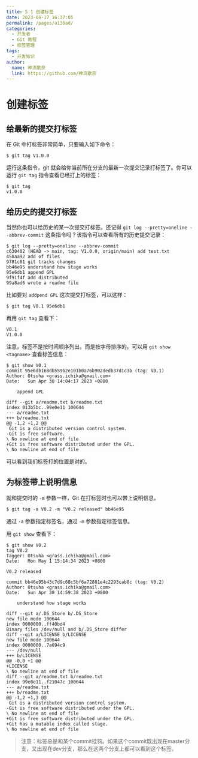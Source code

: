 ```yaml
---
title: 5.1 创建标签
date: 2023-06-17 16:37:05
permalink: /pages/a136ad/
categories:
  - 开发者
  - Git 教程
  - 标签管理
tags:
  - 开发知识
author: 
  name: 神流歌奈
  link: https://github.com/神流歌奈
---
```

# 创建标签

## 给最新的提交打标签

在 Git 中打标签非常简单，只要输入如下命令：

```shell
$ git tag V1.0.0
```

运行这条指令，git 就会给你当前所在分支的最新一次提交记录打标签了。你可以运行 `git tag` 指令查看已经打上的标签：

```shell
$ git tag
v1.0.0
```

## 给历史的提交打标签

当然你也可以给历史的某一次提交打标签。还记得 `git log --pretty=oneline --abbrev-commit` 这条指令吗？该指令可以查看所有的历史提交记录：

```shell
$ git log --pretty=oneline --abbrev-commit
c630402 (HEAD -> main, tag: V1.0.0, origin/main) add test.txt
458aa92 add of files
9781c81 git tracks changes
bb46e95 understand how stage works
95e6db1 append GPL
9f91f4f add distributed
99a8ad6 wrote a readme file
```

比如要对 `addpend GPL` 这次提交打标签，可以这样：

```shell
$ git tag V0.1 95e6db1
```

再用 `git tag` 查看下：

```shell
V0.1
V1.0.0
```

注意，标签不是按时间顺序列出，而是按字母排序的。可以用 `git show <tagname>` 查看标签信息：

```shell
$ git show V0.1
commit 95e6db168db559b2e101b0a76b902dedb37d1c3b (tag: V0.1)
Author: Otsuha <grass.ichika@gmail.com>
Date:   Sun Apr 30 14:04:17 2023 +0800

    append GPL

diff --git a/readme.txt b/readme.txt
index 013b5bc..99e0e11 100644
--- a/readme.txt
+++ b/readme.txt
@@ -1,2 +1,2 @@
 Git is a distributed version control system.
-Git is free software.
\ No newline at end of file
+Git is free software distributed under the GPL.
\ No newline at end of file
```

可以看到我们标签打的位置是对的。

## 为标签带上说明信息

就和提交时的 `-m` 参数一样，Git 在打标签时也可以带上说明信息。

```shell
$ git tag -a V0.2 -m "V0.2 released" bb46e95
```

通过 `-a` 参数指定标签名，通过 `-m` 参数指定标签信息。

用 `git show` 查看下：

```shell
$ git show V0.2
tag V0.2
Tagger: Otsuha <grass.ichika@gmail.com>
Date:   Mon May 1 15:14:34 2023 +0800

V0.2 released

commit bb46e95b43c7d9c68c5bf6a72881e4c2293cab8c (tag: V0.2)
Author: Otsuha <grass.ichika@gmail.com>
Date:   Sun Apr 30 14:59:38 2023 +0800

    understand how stage works

diff --git a/.DS_Store b/.DS_Store
new file mode 100644
index 0000000..ff40bd4
Binary files /dev/null and b/.DS_Store differ
diff --git a/LICENSE b/LICENSE
new file mode 100644
index 0000000..7a694c9
--- /dev/null
+++ b/LICENSE
@@ -0,0 +1 @@
+LICENSE
\ No newline at end of file
diff --git a/readme.txt b/readme.txt
index 99e0e11..f21047c 100644
--- a/readme.txt
+++ b/readme.txt
@@ -1,2 +1,3 @@
 Git is a distributed version control system.
-Git is free software distributed under the GPL.
\ No newline at end of file
+Git is free software distributed under the GPL.
+Git has a mutable index called stage.
\ No newline at end of file
```

> 注意：标签总是和某个commit挂钩。如果这个commit既出现在master分支，又出现在dev分支，那么在这两个分支上都可以看到这个标签。
